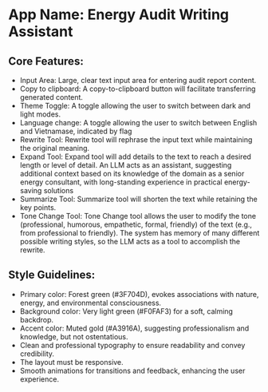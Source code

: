 # **App Name**: Energy Audit Writing Assistant

## Core Features:

- Input Area: Large, clear text input area for entering audit report content.
- Copy to clipboard: A copy-to-clipboard button will facilitate transferring generated content.
- Theme Toggle: A toggle allowing the user to switch between dark and light modes.
- Language change: A toggle allowing the user to switch between English and Vietnamase, indicated by flag
- Rewrite Tool: Rewrite tool will rephrase the input text while maintaining the original meaning.
- Expand Tool: Expand tool will add details to the text to reach a desired length or level of detail. An LLM acts as an assistant, suggesting additional context based on its knowledge of the domain as a senior energy consultant, with long-standing experience in practical energy-saving solutions
- Summarize Tool: Summarize tool will shorten the text while retaining the key points.
- Tone Change Tool: Tone Change tool allows the user to modify the tone (professional, humorous, empathetic, formal, friendly) of the text (e.g., from professional to friendly). The system has memory of many different possible writing styles, so the LLM acts as a tool to accomplish the rewrite.

## Style Guidelines:

- Primary color: Forest green (#3F704D), evokes associations with nature, energy, and environmental consciousness.
- Background color: Very light green (#F0FAF3) for a soft, calming backdrop.
- Accent color: Muted gold (#A3916A), suggesting professionalism and knowledge, but not ostentatious.
- Clean and professional typography to ensure readability and convey credibility.
- The layout must be responsive.
- Smooth animations for transitions and feedback, enhancing the user experience.